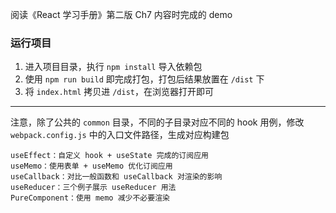 阅读《React 学习手册》第二版 Ch7 内容时完成的 demo

### 运行项目
1. 进入项目目录，执行 `npm install` 导入依赖包
2. 使用 `npm run build` 即完成打包，打包后结果放置在 `/dist` 下
3. 将 `index.html` 拷贝进 `/dist`，在浏览器打开即可

---

注意，除了公共的 `common` 目录，不同的子目录对应不同的 hook 用例，修改 `webpack.config.js` 中的入口文件路径，生成对应构建包
```
useEffect：自定义 hook + useState 完成的订阅应用
useMemo：使用表单 + useMemo 优化订阅应用
useCallback：对比一般函数和 useCallback 对渲染的影响
useReducer：三个例子展示 useReducer 用法
PureComponent：使用 memo 减少不必要渲染
```